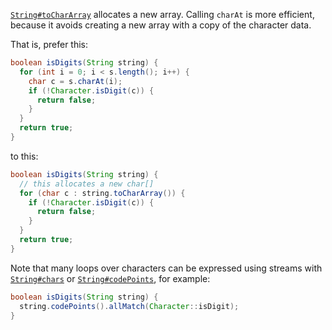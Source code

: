 [`String#toCharArray`](https://docs.oracle.com/en/java/javase/11/docs/api/java.base/java/lang/String.html#toCharArray\(\))
allocates a new array. Calling `charAt` is more efficient, because it avoids
creating a new array with a copy of the character data.

That is, prefer this:

```java
boolean isDigits(String string) {
  for (int i = 0; i < s.length(); i++) {
    char c = s.charAt(i);
    if (!Character.isDigit(c)) {
      return false;
    }
  }
  return true;
}
```

to this:

```java
boolean isDigits(String string) {
  // this allocates a new char[]
  for (char c : string.toCharArray()) {
    if (!Character.isDigit(c)) {
      return false;
    }
  }
  return true;
}
```

Note that many loops over characters can be expressed using streams with
[`String#chars`][chars] or [`String#codePoints`][codePoints], for example:

```java
boolean isDigits(String string) {
  string.codePoints().allMatch(Character::isDigit);
}
```

[chars]: https://docs.oracle.com/en/java/javase/11/docs/api/java.base/java/lang/String.html#chars()
[codePoints]: https://docs.oracle.com/en/java/javase/11/docs/api/java.base/java/lang/String.html#codePoints()
